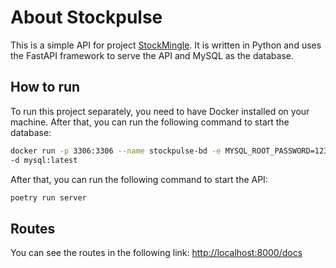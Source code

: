 
# About Stockpulse
This is a simple API for project [StockMingle](https://github.com/certainlyWrong/StockMingle). It is written in Python and uses the FastAPI framework to serve the API and MySQL as the database.

## How to run
To run this project separately, you need to have Docker installed on your machine. After that, you can run the following command to start the database:
```bash
docker run -p 3306:3306 --name stockpulse-bd -e MYSQL_ROOT_PASSWORD=123456 -e MYSQL_DATABASE=stockpulse 
-d mysql:latest
```

After that, you can run the following command to start the API:
```bash
poetry run server
```

## Routes
You can see the routes in the following link: [http://localhost:8000/docs](http://localhost:8000/docs)


